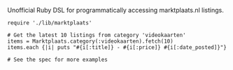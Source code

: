 Unofficial Ruby DSL for programmatically accessing marktplaats.nl listings.

    require './lib/marktplaats'

    # Get the latest 10 listings from category 'videokaarten'
    items = Marktplaats.category(:videokaarten).fetch(10)
    items.each {|i| puts "#{i[:title]} - #{i[:price]} #{i[:date_posted]}"}

    # See the spec for more examples

